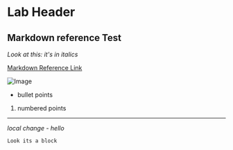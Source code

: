 # **Lab Header**
## Markdown reference Test
*Look at this: it's in italics*

[Markdown Reference Link](https://commonmark.org/help/)

![Image](https://images.unsplash.com/photo-1568144628871-ccbb00fc297c?ixlib=rb-1.2.1&ixid=MnwxMjA3fDB8MHxzZWFyY2h8NXx8aGVsbG98ZW58MHx8MHx8&w=1000&q=80)

* bullet points

1. numbered points

---
*local change - hello*

`Look its a block`

